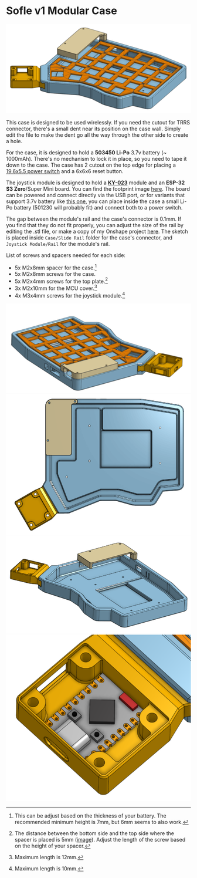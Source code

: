 # Sofle v1 Modular Case

![](img/01.png)

This case is designed to be used wirelessly. If you need the cutout for TRRS connector, there's a small dent near its position on the case wall. Simply edit the file to make the dent go all the way through the other side to create a hole.

For the case, it is designed to hold a **503450 Li-Po** 3.7v battery (~ 1000mAh). There's no mechanism to lock it in place, so you need to tape it down to the case. The case has 2 cutout on the top edge for placing a [19.6x5.5 power switch](img/power_switch_footprint.jpg) and a 6x6x6 reset button.

The joystick module is designed to hold a **[KY-023](https://arduinomodules.info/ky-023-joystick-dual-axis-module/)** module and an **ESP-32 S3 Zero**/Super Mini board. You can find the footprint image [here](img/esp32-zero-footprint.jpg). The board can be powered and connect directly via the USB port, or for variants that support 3.7v battery like [this one](https://vn.shp.ee/Lcttqmr), you can place inside the case a small Li-Po battery (501230 will probably fit) and connect both to a power switch.

The gap between the module's rail and the case's connector is 0.1mm. If you find that they do not fit properly, you can adjust the size of the rail by editing the .stl file, or make a copy of my Onshape project [here](https://cad.onshape.com/documents/8e4b67d99ebe6a9953b51236/w/fc37eb56f099d0099efda1f7). The sketch is placed inside `Case/Slide Rail` folder for the case's connector, and `Joystick Module/Rail` for the module's rail.

List of screws and spacers needed for each side:

-   5x M2x8mm spacer for the case.[^1]
-   5x M2x8mm screws for the case.
-   5x M2x4mm screws for the top plate.[^2]
-   3x M2x10mm for the MCU cover.[^3]
-   4x M3x4mm screws for the joystick module.[^4]

[^1]: This can be adjust based on the thickness of your battery. The recommended minimum height is 7mm, but 6mm seems to also work.
[^2]: The distance between the bottom side and the top side where the spacer is placed is 5mm ([image](https://github.com/itsdmd/sofle-v1-modular-case/blob/main/img/06.png)). Adjust the length of the screw based on the height of your spacer.
[^3]: Maximum length is 12mm.
[^4]: Maximum length is 10mm.

![](img/02.png)
![](img/03.png)
![](img/04.png)
![](img/05.png)
